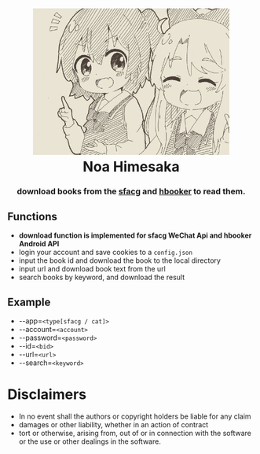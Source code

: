 <h1 align="center">
  <img src="./docs/81841388.png" width="400" height='' alt="Noa Himesaka">
  <br>Noa Himesaka<br>  
</h1>
<h3 align="center">
    download books from the <a href="https://book.sfacg.com/">sfacg</a> and 
    <a href="https://app.hbooker.com/">hbooker</a> to read them. 
    
</h3> 

## **Functions**
 - **download function is implemented for sfacg WeChat Api and hbooker Android API** 
 - login your account and save cookies to a ```config.json```
 - input the book id and download the book to the local directory
 - input url and download book text from the url
 - search books by keyword, and download the result

## **Example**

- --app=```<type[sfacg / cat]>```
- --account=```<account>```
- --password=```<password>```
- --id=```<bid>```
- --url=```<url>```
- --search=```<keyword>```
 
# **Disclaimers**

- In no event shall the authors or copyright holders be liable for any claim
- damages or other liability, whether in an action of contract
- tort or otherwise, arising from, out of or in connection with the software or the use or other dealings in the
  software.

 
